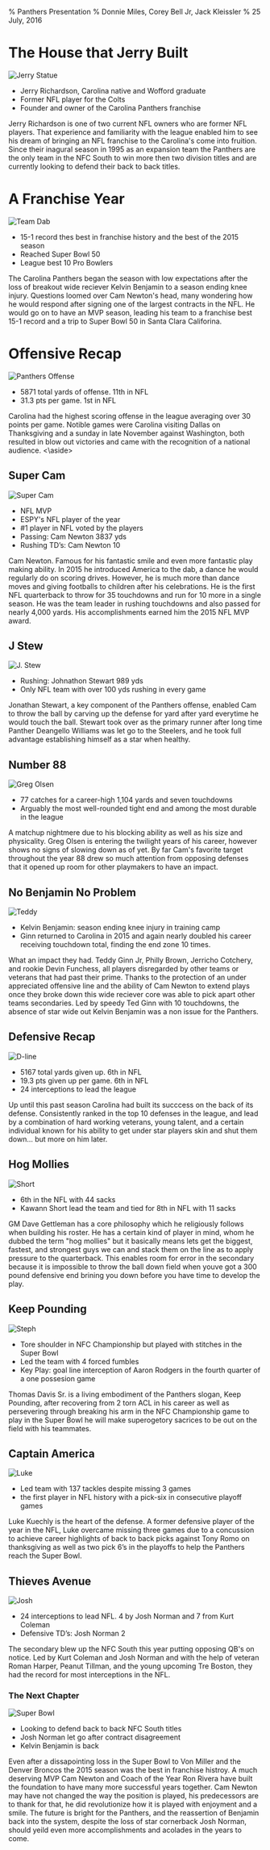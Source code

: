 % Panthers Presentation 
% Donnie Miles, Corey Bell Jr, Jack Kleissler
% 25 July, 2016

# The House that Jerry Built
![](http://prod.images.panthers.clubs.nflcdn.com/image-web/NFL/CDA/data/deployed/prod/PANTHERS/assets/images/imported/CAR/photos/clubimages/2016/07-July/tempsxD95s5ZIP065xo9TvofVsLe8UN2iILQ3oGXFS-spTc--nfl_mezz_1280_1024.jpg?width=960&height=720 "Jerry Statue")

* Jerry Richardson, Carolina native and Wofford graduate
* Former NFL player for the Colts
* Founder and owner of the Carolina Panthers franchise

<aside class="notes">
Jerry Richardson is one of two current NFL owners who are former NFL players. That experience and familiarity with the league enabled him to see his dream of bringing an NFL franchise to the Carolina's come into fruition. Since their inagural season in 1995 as an expansion team the Panthers are the only team in the NFC South to win more then two division titles and are currently looking to defend their back to back titles.
</aside>

# A Franchise Year
![](http://a.fssta.com/content/dam/fsdigital/fscom/nfl/images/2016/02/06/020616-NFL-Carolina-Panthers-dab-late-in-the-game-PI.vresize.1200.675.high.21.jpg "Team Dab")

- 15-1 record thes best in franchise history and the best of the 2015 season
- Reached Super Bowl 50
- League best 10 Pro Bowlers

<aside class="notes">
The Carolina Panthers began the season with low expectations after the loss of breakout wide reciever Kelvin Benjamin to a season ending knee injury. Questions loomed over Cam Newton's head, many wondering how he would respond after signing one of the largest contracts in the NFL. He would go on to have an MVP season, leading his team to a franchise best 15-1 record and a trip to Super Bowl 50 in Santa Clara Califorina.
</aside>

# Offensive Recap
![](http://www.charlotteobserver.com/sports/nfl/carolina-panthers/7zle4q/picture49726155/ALTERNATES/FREE_640/FALCONS_PANTHERS1213_333.JPG "Panthers Offense")

- 5871 total yards of offense. 11th in NFL
- 31.3 pts per game. 1st in NFL

<aside class="notes">
Carolina had the highest scoring offense in the league averaging over 30 points per game. Notible games were Carolina visiting Dallas on Thanksgiving and a sunday in late November against Washington, both resulted in blow out victories and came with the recognition of a national audience.
<\aside>

# Super Cam
![](https://i.kinja-img.com/gawker-media/image/upload/idqnzkbfjwjdp8ul49ye.jpg "Super Cam")

- NFL MVP
- ESPY's NFL player of the year
- #1 player in NFL voted by the players
- Passing: Cam Newton 3837 yds
- Rushing TD’s: Cam Newton 10

<aside class="notes">
Cam Newton. Famous for his fantastic smile and even more fantastic play making ability. In 2015 he introduced America to the dab, a dance he would regularly do on scoring drives. However, he is much more than dance moves and giving footballs to children after his celebrations. He is the first NFL quarterback to throw for 35 touchdowns and run for 10 more in a single season. He was the team leader in rushing touchdowns and also passed for nearly 4,000 yards. His accomplishments earned him the 2015 NFL MVP award.
</aside>

# J Stew
![](http://sports.cbsimg.net/u/photos/football/nfl/img25476921.jpg "J. Stew")

- Rushing: Johnathon Stewart 989 yds
- Only NFL team with over 100 yds rushing in every game

<aside class="notes">
Jonathan Stewart, a key component of the Panthers offense, enabled Cam to throw the ball by carving up the defense for yard after yard everytime he would touch the ball. Stewart took over as the primary runner after long time Panther Deangello Williams was let go to the Steelers, and he took full advantage establishing himself as a star when healthy. 
</aside>

# Number 88
![](http://cdn-s3.si.com/s3fs-public/2016/01/10/mmqb-olsen-greg-sea.jpg "Greg Olsen")

- 77 catches for a career-high 1,104 yards and seven touchdowns
- Arguably the most well-rounded tight end and among the most durable in the league

<aside class="notes">
A matchup nightmere due to his blocking ability as well as his size and physicality. Greg Olsen is entering the twilight years of his career, however shows no signs of slowing down as of yet. By far Cam's favorite target throughout the year 88 drew so much attention from opposing defenses that it opened up room for other playmakers to have an impact.
</aside>

# No Benjamin No Problem
![](https://i.ytimg.com/vi/A3ZWd-PCTmA/maxresdefault.jpg "Teddy")

- Kelvin Benjamin: season ending knee injury in training camp
- Ginn returned to Carolina in 2015 and again nearly doubled his career receiving touchdown total, finding the end zone 10 times.

<aside class="notes">
What an impact they had. Teddy Ginn Jr, Philly Brown, Jerricho Cotchery, and rookie Devin Funchess, all players disregarded by other teams or veterans that had past their prime. Thanks to the protection of an under appreciated offensive line and the ability of Cam Newton to extend plays once they broke down this wide reciever core was able to pick apart other teams secondaries. Led by speedy Ted Ginn with 10 touchdowns, the absence of star wide out Kelvin Benjamin was a non issue for the Panthers.
</aside>

# Defensive Recap
![](https://blog.rukkus.com/wp-content/uploads/2015/11/Carolina-Panthers.jpeg "D-line")

- 5167 total yards given up. 6th in NFL
- 19.3 pts given up per game. 6th in NFL
- 24 interceptions to lead the league

<aside class="notes">
Up until this past season Carolina had built its succcess on the back of its defense. Consistently ranked in the top 10 defenses in the league, and lead by a combination of hard working veterans, young talent, and a certain individual known for his ability to get under star players skin and shut them down... but more on him later.
</aside>

# Hog Mollies
![](http://www.wccbcharlotte.com/wp-content/uploads/2016/01/kawann-short.jpg "Short")

- 6th in the NFL with 44 sacks
- Kawann Short lead the team and tied for 8th in NFL with 11 sacks

<aside class="notes">
GM Dave Gettleman has a core philosophy which he religiously follows when building his roster. He has a certain kind of player in mind, whom he dubbed the term "hog mollies" but it basically means lets get the biggest, fastest, and strongest guys we can and stack them on the line as to apply pressure to the quarterback. This enables room for error in the secondary because it is impossible to throw the ball down field when youve got a 300 pound defensive end brining you down before you have time to develop the play.
</aside>

# Keep Pounding
![](http://cdn-s3.si.com/s3fs-public/styles/si_article_main/public/[current-date:custom:Y]/[current-date:custom:m]/[current-date:custom:d]/steph-curry-custom-keep-pounding-shirt-super-bowl.jpg?itok=M4Cltji7 "Steph")

- Tore shoulder in NFC Championship but played with stitches in the Super Bowl
- Led the team with 4 forced fumbles
- Key Play: goal line interception of Aaron Rodgers in the fourth quarter of a one possesion game

<aside class="notes">
Thomas Davis Sr. is a living embodiment of the Panthers slogan, Keep Pounding, after recovering from 2 torn ACL in his career as well as persevering through breaking his arm in the NFC Championship game to play in the Super Bowl he will make superogetory sacrices to be out on the field with his teammates.
</aside>

# Captain America
![](http://www.charlotteobserver.com/sports/nfl/carolina-panthers/t9fgy6/picture47598360/ALTERNATES/FREE_640/Luke-Kuechly "Luke")

- Led team with 137 tackles despite missing 3 games
- the first player in NFL history with a pick-six in consecutive playoff games

<aside class="notes">
Luke Kuechly is the heart of the defense. A former defensive player of the year in the NFL, Luke overcame missing three games due to a concussion to achieve career highlights of back to back picks against Tony Romo on thanksgiving as well as two pick 6’s in the playoffs to help the Panthers reach the Super Bowl.
</aside>

# Thieves Avenue
![](http://a.fssta.com/content/dam/fsdigital/fscom/nfl/images/2015/09/27/092715-NFL-Carolina-Panthers-Josh-Norman-interception-MM-PI.vresize.1200.675.high.67.jpg "Josh")

- 24 interceptions to lead NFL. 4 by Josh Norman and 7 from Kurt Coleman
- Defensive TD’s: Josh Norman 2

<aside class="notes">
The secondary blew up the NFC South this year putting opposing QB's on notice. Led by Kurt Coleman and Josh Norman and with the help of veteran Roman Harper, Peanut Tillman, and the young upcoming Tre Boston, they had the record for most interceptions in the NFL.

# The Next Chapter
![](http://cbssports.com/images/blogs/Super_Bowl_50_Cam_Newton_Press_Conference_Panthers.jpg "Super Bowl")

- Looking to defend back to back NFC South titles
- Josh Norman let go after contract disagreement
- Kelvin Benjamin is back

<aside class="notes">
Even after a dissapointing loss in the Super Bowl to Von Miller and the Denver Broncos the 2015 season was the best in franchise histroy. A much deserving MVP Cam Newton and Coach of the Year Ron Rivera have built the foundation to have many more successful years together. Cam Newton may have not changed the way the position is played, his predecessors are to thank for that, he did revolutionize how it is played with enjoyment and a smile. The future is bright for the Panthers, and the reassertion of Benjamin back into the system, despite the loss of star cornerback Josh Norman, should yeild even more accomplishments and acolades in the years to come. 
</aside>